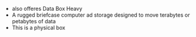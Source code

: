 - also offeres Data Box Heavy
- A rugged briefcase computer ad storage designed to move terabytes or petabytes of data
- This is a physical box